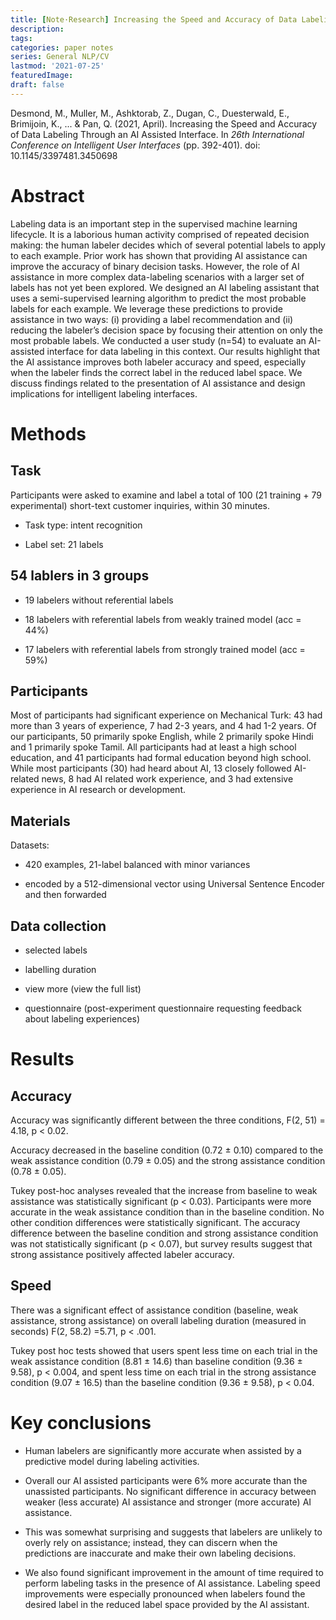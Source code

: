 ```yaml
---
title: [Note·Research] Increasing the Speed and Accuracy of Data Labeling Through an AI Assisted Interface
description:
tags: 
categories: paper notes
series: General NLP/CV
lastmod: '2021-07-25'
featuredImage:
draft: false
---
```


Desmond, M., Muller, M., Ashktorab, Z., Dugan, C., Duesterwald, E., Brimijoin, K., ... \& Pan, Q. (2021, April). Increasing the Speed and Accuracy of Data Labeling Through an AI Assisted Interface. In *26th International Conference on Intelligent User Interfaces* (pp. 392-401). doi: 10.1145/3397481.3450698

<!--more-->

# Abstract
Labeling data is an important step in the supervised machine learning lifecycle. It is a laborious human activity comprised of repeated decision making: the human labeler decides which of several potential labels to apply to each example. Prior work has shown that providing AI assistance can improve the accuracy of binary decision tasks. However, the role of AI assistance in more complex data-labeling scenarios with a larger set of labels has not yet been explored. We designed an AI labeling assistant that uses a semi-supervised learning algorithm to predict the most probable labels for each example. We leverage these predictions to provide assistance in two ways: (i) providing a label recommendation and (ii) reducing the labeler’s decision space by focusing their attention on only the most probable labels. We conducted a user study (n=54) to evaluate an AI-assisted interface for data labeling in this context. Our results highlight that the AI assistance improves both labeler accuracy and speed, especially when the labeler finds the correct label in the reduced label space. We discuss findings related to the presentation of AI assistance and design implications for intelligent labeling interfaces.

# Methods
## Task
Participants were asked to examine and label a total of 100 (21 training + 79 experimental) short-text customer inquiries, within 30 minutes.

- Task type: intent recognition

- Label set: 21 labels

## 54 lablers in 3 groups

- 19 labelers without referential labels 

- 18 labelers with referential labels from weakly trained model (acc = 44\%)

- 17 labelers with referential labels from strongly trained model (acc = 59\%)

## Participants
Most of participants had significant experience on Mechanical Turk: 43 had more than 3 years of experience, 7 had 2-3 years, and 4 had 1-2 years. Of our participants, 50 primarily spoke English, while 2 primarily spoke Hindi and 1 primarily spoke Tamil. All participants had at least a high school education, and 41 participants had formal education beyond high school. While most participants (30) had heard about AI, 13 closely followed AI-related news, 8 had AI related work experience, and 3 had extensive experience in AI research or development.

## Materials
Datasets:

- 420 examples, 21-label balanced with minor variances

- encoded by a 512-dimensional vector using Universal Sentence Encoder and then forwarded 

## Data collection

- selected labels

- labelling duration

- view more (view the full list)

- questionnaire (post-experiment questionnaire requesting feedback about labeling experiences)

# Results
## Accuracy

Accuracy was significantly different between the three conditions, F(2, 51) = 4.18, p < 0.02. 

Accuracy decreased in the baseline condition (0.72 ± 0.10) compared to the weak assistance condition (0.79 ± 0.05) and the strong assistance condition (0.78 ± 0.05). 

Tukey post-hoc analyses revealed that the increase from baseline to weak assistance was statistically significant (p < 0.03). Participants were more accurate in the weak assistance condition than in the baseline condition. No other condition differences were statistically significant. The accuracy difference between the baseline condition and strong assistance condition was not statistically significant (p < 0.07), but survey results suggest that strong assistance positively affected labeler accuracy. 

## Speed

There was a significant effect of assistance condition (baseline, weak assistance, strong assistance) on overall labeling duration (measured in seconds) F(2, 58.2) =5.71, p < .001. 

Tukey post hoc tests showed that users spent less time on each trial in the weak assistance condition (8.81 ± 14.6) than baseline condition (9.36 ± 9.58), p < 0.004, and spent less time on each trial in the strong assistance condition (9.07 ± 16.5) than the baseline condition (9.36 ± 9.58), p < 0.04.

# Key conclusions
- Human labelers are significantly more accurate when assisted by a predictive model during labeling activities. 

- Overall our AI assisted participants were 6\% more accurate than the unassisted participants. No significant difference in accuracy between weaker (less accurate) AI assistance and stronger (more accurate)
AI assistance. 

- This was somewhat surprising and suggests that labelers are unlikely to overly rely on assistance; instead, they can discern when the predictions are inaccurate and make their own labeling decisions. 

- We also found significant improvement in the amount of time required to perform labeling tasks in the presence of AI assistance. Labeling speed
improvements were especially pronounced when labelers found the desired label in the reduced label space provided by the AI assistant. 
